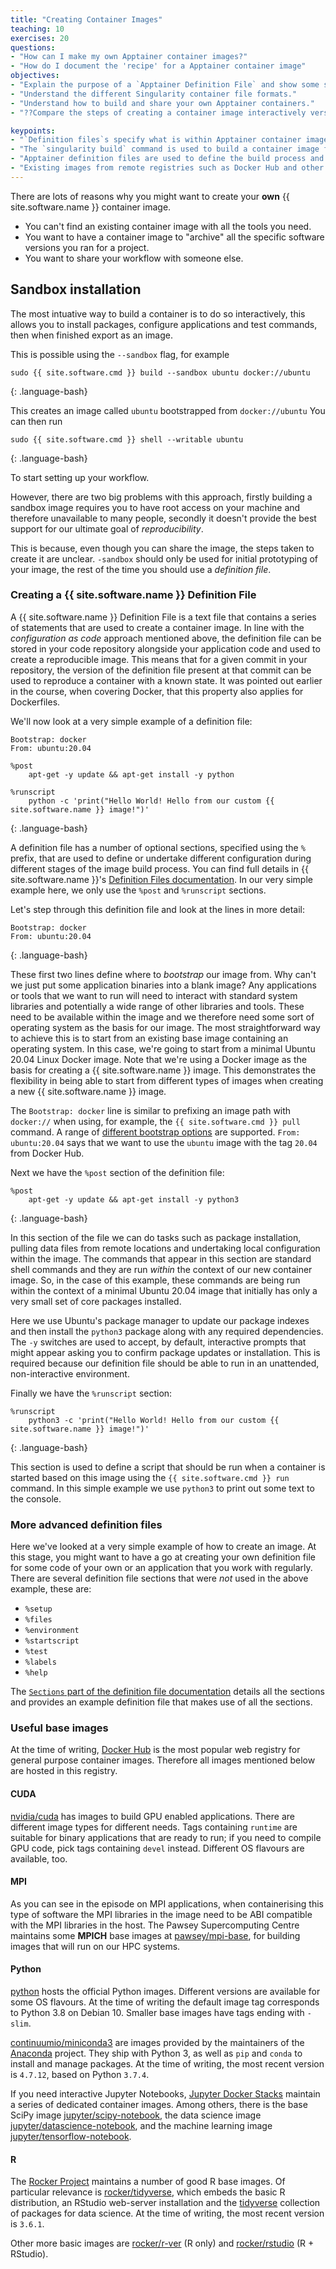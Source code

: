 ```yaml
---
title: "Creating Container Images"
teaching: 10
exercises: 20
questions:
- "How can I make my own Apptainer container images?"
- "How do I document the 'recipe' for a Apptainer container image"
objectives:
- "Explain the purpose of a `Apptainer Definition File` and show some simple examples."
- "Understand the different Singularity container file formats."
- "Understand how to build and share your own Apptainer containers."
- "??Compare the steps of creating a container image interactively versus a `Dockerfile`."

keypoints:
- "`Definition files`s specify what is within Apptainer container images."
- "The `singularity build` command is used to build a container image from a `Definition file`."
- "Apptainer definition files are used to define the build process and configuration for an image."
- "Existing images from remote registries such as Docker Hub and other public image repositories can be used as a base for creating new Apptainer images."
---
```


There are lots of reasons why you might want to create your **own** {{ site.software.name }} container image.

- You can't find an existing container image with all the tools you need.
- You want to have a container image to "archive" all the specific software versions you ran for a project.
- You want to share your workflow with someone else.

## Sandbox installation

The most intuative way to build a container is to do so interactively, this allows you to install packages, configure applications and test commands, then when finished export as an image.

This is possible using the `--sandbox` flag, for example

```
sudo {{ site.software.cmd }} build --sandbox ubuntu docker://ubuntu
```
{: .language-bash}

This creates an image called  `ubuntu` bootstrapped from `docker://ubuntu`
You can then run

```
sudo {{ site.software.cmd }} shell --writable ubuntu
```
{: .language-bash}

To start setting up your workflow.

However, there are two big problems with this approach, firstly building a sandbox image requires you to have root access on your machine and therefore unavailable to many people, secondly it doesn't provide the best support for our ultimate goal of _reproducibility_.

This is because, even though you can share the image, the steps taken to create it are unclear.
`-sandbox` should only be used for initial prototyping of your image, the rest of the time you should use a _definition file_.

### Creating a {{ site.software.name }} Definition File

A {{ site.software.name }} Definition File is a text file that contains a series of statements that are used to create a container image. In line with the _configuration as code_ approach mentioned above, the definition file can be stored in your code repository alongside your application code and used to create a reproducible image. This means that for a given commit in your repository, the version of the definition file present at that commit can be used to reproduce a container with a known state. It was pointed out earlier in the course, when covering Docker, that this property also applies for Dockerfiles.

We'll now look at a very simple example of a definition file:

```
Bootstrap: docker
From: ubuntu:20.04

%post
    apt-get -y update && apt-get install -y python

%runscript
    python -c 'print("Hello World! Hello from our custom {{ site.software.name }} image!")'
```
{: .language-bash}

A definition file has a number of optional sections, specified using the `%` prefix, that are used to define or undertake different configuration during different stages of the image build process. You can find full details in {{ site.software.name }}'s [Definition Files documentation](https://sylabs.io/guides/3.5/user-guide/definition_files.html). In our very simple example here, we only use the `%post` and `%runscript` sections.

Let's step through this definition file and look at the lines in more detail:

```
Bootstrap: docker
From: ubuntu:20.04
```
{: .language-bash}

These first two lines define where to _bootstrap_ our image from. Why can't we just put some application binaries into a blank image? Any applications or tools that we want to run will need to interact with standard system libraries and potentially a wide range of other libraries and tools. These need to be available within the image and we therefore need some sort of operating system as the basis for our image. The most straightforward way to achieve this is to start from an existing base image containing an operating system. In this case, we're going to start from a minimal Ubuntu 20.04 Linux Docker image. Note that we're using a Docker image as the basis for creating a {{ site.software.name }} image. This demonstrates the flexibility in being able to start from different types of images when creating a new {{ site.software.name }} image.

The `Bootstrap: docker` line is similar to prefixing an image path with `docker://` when using, for example, the `{{ site.software.cmd }} pull` command. A range of [different bootstrap options](https://sylabs.io/guides/3.5/user-guide/definition_files.html#preferred-bootstrap-agents) are supported. `From: ubuntu:20.04` says that we want to use the `ubuntu` image with the tag `20.04` from Docker Hub.

Next we have the `%post` section of the definition file:

```
%post
    apt-get -y update && apt-get install -y python3
```
{: .language-bash}

In this section of the file we can do tasks such as package installation, pulling data files from remote locations and undertaking local configuration within the image. The commands that appear in this section are standard shell commands and they are run _within_ the context of our new container image. So, in the case of this example, these commands are being run within the context of a minimal Ubuntu 20.04 image that initially has only a very small set of core packages installed.

Here we use Ubuntu's package manager to update our package indexes and then install the `python3` package along with any required dependencies. The `-y` switches are used to accept, by default, interactive prompts that might appear asking you to confirm package updates or installation. This is required because our definition file should be able to run in an unattended, non-interactive environment.

Finally we have the `%runscript` section:

```
%runscript
    python3 -c 'print("Hello World! Hello from our custom {{ site.software.name }} image!")'
```
{: .language-bash}

This section is used to define a script that should be run when a container is started based on this image using the `{{ site.software.cmd }} run` command. In this simple example we use `python3` to print out some text to the console.

### More advanced definition files

Here we've looked at a very simple example of how to create an image. At this stage, you might want to have a go at creating your own definition file for some code of your own or an application that you work with regularly. There are several definition file sections that were _not_ used in the above example, these are:

- `%setup`
- `%files`
- `%environment`
- `%startscript`
- `%test`
- `%labels`
- `%help`

The [`Sections` part of the definition file documentation](https://sylabs.io/guides/3.5/user-guide/definition_files.html#sections) details all the sections and provides an example definition file that makes use of all the sections.


### Useful base images

At the time of writing, [Docker Hub](https://hub.docker.com) is the most popular web registry for general purpose container images. Therefore all images mentioned below are hosted in this registry.

#### CUDA

[nvidia/cuda](https://hub.docker.com/r/nvidia/cuda) has images to build GPU enabled applications. There are different image types for different needs. Tags containing `runtime` are suitable for binary applications that are ready to run; if you need to compile GPU code, pick tags containing `devel` instead. Different OS flavours are available, too.

#### MPI

As you can see in the episode on MPI applications, when containerising this type of software the MPI libraries in the image need to be ABI compatible with the MPI libraries in the host. The Pawsey Supercomputing Centre maintains some **MPICH** base images at [pawsey/mpi-base](https://hub.docker.com/r/pawsey/mpi-base), for building images that will run on our HPC systems.

#### Python

[python](https://hub.docker.com/_/python) hosts the official Python images. Different versions are available for some OS flavours. At the time of writing the default image tag corresponds to Python 3.8 on Debian 10. Smaller base images have tags ending with `-slim`.

[continuumio/miniconda3](https://hub.docker.com/r/continuumio/miniconda3) are images provided by the maintainers of the [Anaconda](https://anaconda.org) project. They ship with Python 3, as well as `pip` and `conda` to install and manage packages. At the time of writing, the most recent version is `4.7.12`, based on Python `3.7.4`.

If you need interactive Jupyter Notebooks, [Jupyter Docker Stacks](https://jupyter-docker-stacks.readthedocs.io/en/latest/) maintain a series of dedicated container images. Among others, there is the base SciPy image [jupyter/scipy-notebook](https://hub.docker.com/r/jupyter/scipy-notebook), the data science image [jupyter/datascience-notebook](https://hub.docker.com/r/jupyter/datascience-notebook), and the machine learning image [jupyter/tensorflow-notebook](https://hub.docker.com/r/jupyter/tensorflow-notebook).

#### R

The [Rocker Project](https://www.rocker-project.org) maintains a number of good R base images. Of particular relevance is [rocker/tidyverse](https://hub.docker.com/r/rocker/tidyverse), which embeds the basic R distribution, an RStudio web-server installation and the [tidyverse](https://www.tidyverse.org) collection of packages for data science. At the time of writing, the most recent version is `3.6.1`.

Other more basic images are [rocker/r-ver](https://hub.docker.com/r/rocker/r-ver) (R only) and [rocker/rstudio](https://hub.docker.com/r/rocker/rstudio) (R + RStudio).
